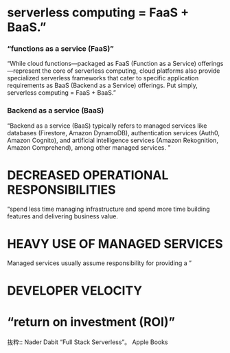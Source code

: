 
# serverless computing = FaaS + BaaS.”

### “functions as a service (FaaS)”
“While cloud functions—packaged as FaaS (Function as a Service) offerings—represent the core of serverless computing, cloud platforms also provide specialized serverless frameworks that cater to specific application requirements as BaaS (Backend as a Service) offerings. Put simply, serverless computing = FaaS + BaaS.”

### Backend as a service (BaaS) 
“Backend as a service (BaaS) typically refers to managed services like databases (Firestore, Amazon DynamoDB), authentication services (Auth0, Amazon Cognito), and artificial intelligence services (Amazon Rekognition, Amazon Comprehend), among other managed services. ”

# DECREASED OPERATIONAL RESPONSIBILITIES
“spend less time managing infrastructure and spend more time building features and delivering business value.

# HEAVY USE OF MANAGED SERVICES
Managed services usually assume responsibility for providing a ”

# DEVELOPER VELOCITY

# “return on investment (ROI)”

抜粋:: Nader Dabit  “Full Stack Serverless”。 Apple Books  
